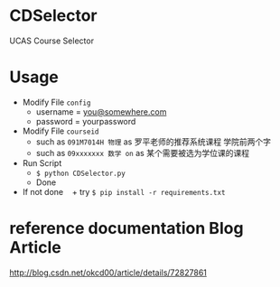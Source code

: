 # CDSelector
UCAS Course Selector

# Usage
+ Modify File `config`
    + username = you@somewhere.com
    + password = yourpassword
+ Modify File `courseid`
    + such as `091M7014H 物理` as 罗平老师的推荐系统课程 学院前两个字
    + such as `09xxxxxxx 数学 on` as 某个需要被选为学位课的课程
+ Run Script 
    + `$ python CDSelector.py`
    + Done
+ If not done 
    + try `$ pip install -r requirements.txt`  

#  reference documentation Blog Article
http://blog.csdn.net/okcd00/article/details/72827861
